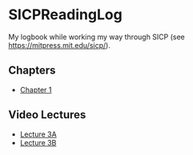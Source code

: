 # SICPReadingLog
My logbook while working my way through SICP (see https://mitpress.mit.edu/sicp/).

## Chapters

* [Chapter 1](/chapter1)

## Video Lectures

* [Lecture 3A](/lect3A)
* [Lecture 3B](/lect3B)
